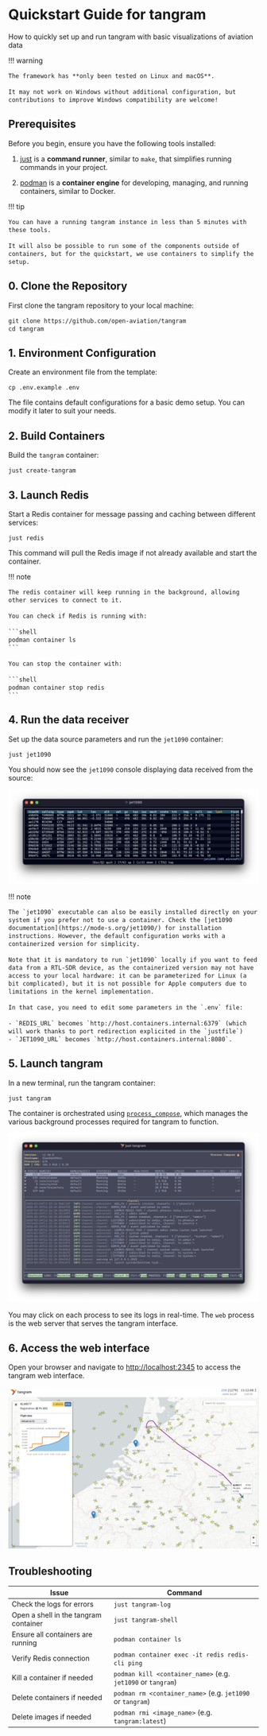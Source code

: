 # Quickstart Guide for tangram

<p class="subtitle">How to quickly set up and run tangram with basic visualizations of aviation data</p>

!!! warning

    The framework has **only been tested on Linux and macOS**.

    It may not work on Windows without additional configuration, but contributions to improve Windows compatibility are welcome!

## Prerequisites

Before you begin, ensure you have the following tools installed:

1. [just](https://github.com/casey/just) is a **command runner**, similar to `make`, that simplifies running commands in your project.

2. [podman](https://podman.io/) is a **container engine** for developing, managing, and running containers, similar to Docker.

!!! tip

    You can have a running tangram instance in less than 5 minutes with these tools.

    It will also be possible to run some of the components outside of containers, but for the quickstart, we use containers to simplify the setup.

## 0. Clone the Repository

First clone the tangram repository to your local machine:

```shell
git clone https://github.com/open-aviation/tangram
cd tangram
```

## 1. Environment Configuration

Create an environment file from the template:

```shell
cp .env.example .env
```

The file contains default configurations for a basic demo setup. You can modify it later to suit your needs.

## 2. Build Containers

Build the `tangram` container:

```shell
just create-tangram
```

## 3. Launch Redis

Start a Redis container for message passing and caching between different services:

```shell
just redis
```

This command will pull the Redis image if not already available and start the container.

!!! note

    The redis container will keep running in the background, allowing other services to connect to it.

    You can check if Redis is running with:

    ```shell
    podman container ls
    ```

    You can stop the container with:

    ```shell
    podman container stop redis
    ```

## 4. Run the data receiver

Set up the data source parameters and run the `jet1090` container:

```shell
just jet1090
```

You should now see the `jet1090` console displaying data received from the source:

![jet1090 console](./screenshot/jet1090.png)

!!! note

    The `jet1090` executable can also be easily installed directly on your system if you prefer not to use a container. Check the [jet1090 documentation](https://mode-s.org/jet1090/) for installation instructions. However, the default configuration works with a containerized version for simplicity.

    Note that it is mandatory to run `jet1090` locally if you want to feed data from a RTL-SDR device, as the containerized version may not have access to your local hardware: it can be parameterized for Linux (a bit complicated), but it is not possible for Apple computers due to limitations in the kernel implementation.

    In that case, you need to edit some parameters in the `.env` file:

    - `REDIS_URL` becomes `http://host.containers.internal:6379` (which will work thanks to port redirection explicited in the `justfile`)
    - `JET1090_URL` becomes `http://host.containers.internal:8080`.

## 5. Launch tangram

In a new terminal, run the tangram container:

```shell
just tangram
```

The container is orchestrated using [`process_compose`](https://github.com/F1bonacc1/process-compose), which manages the various background processes required for tangram to function.

![process composer](./screenshot/process.png)

You may click on each process to see its logs in real-time. The `web` process is the web server that serves the tangram interface.

## 6. Access the web interface

Open your browser and navigate to <http://localhost:2345> to access the tangram web interface.

![web interface](./screenshot/tangram_screenshot_nl.png)

## Troubleshooting

| Issue                                 | Command                                                      |
| ------------------------------------- | ------------------------------------------------------------ |
| Check the logs for errors             | `just tangram-log`                                           |
| Open a shell in the tangram container | `just tangram-shell`                                         |
| Ensure all containers are running     | `podman container ls`                                        |
| Verify Redis connection               | `podman container exec -it redis redis-cli ping`             |
| Kill a container if needed            | `podman kill <container_name>` (e.g. `jet1090` or `tangram`) |
| Delete containers if needed           | `podman rm <container_name>` (e.g. `jet1090` or `tangram`)   |
| Delete images if needed               | `podman rmi <image_name>` (e.g. `tangram:latest`)            |
